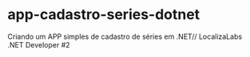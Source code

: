 # app-cadastro-series-dotnet
Criando um APP simples de cadastro de séries em .NET// LocalizaLabs .NET Developer #2
